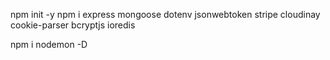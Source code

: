 npm init -y
npm i express mongoose dotenv jsonwebtoken stripe cloudinay cookie-parser bcryptjs ioredis

npm i nodemon -D